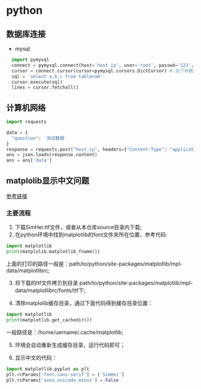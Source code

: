 # python
## 数据库连接
- mysql
``` python
  import pymysql
  connect = pymysql.connect(host='host_ip', user='root', passwd='123', database='datasename')
  cursor = connect.cursor(cursor=pymysql.cursors.DictCursor) # 加了参数，每行数据以字典形式返回
  sql = 'select a,b,c from tablenam'
  cursor.execute(sql)
  lines = cursor.fetchall()
```

## 计算机网络
``` python
import requests

data = {
  "question": '测试数据'
}
response = requests.post("host_ip", headers={"Content-Type": "application/json"}, json=data)
ans = json.loads(response.content)
ans = ans['data']
```

## matplolib显示中文问题
[参考链接](https://blog.csdn.net/Afison/article/details/134840997)
### 主要流程
1. 下载SimHei.ttf文件，或者从本仓库source目录内下载;
2. 在python环境中找到matplotlib的font文件夹所在位置，参考代码:
``` python
import matplotlib
print(matplolib.matplotlib_fname())
```
上面的打印的路径一般是：path/to/python/site-packages/matplotlib/mpl-data/matplotlibrc;

3. 将下载的ttf文件拷贝到目录 path/to/python/site-packages/matplotlib/mpl-data/matplotlibrc/fonts/ttf下;

4. 清除matplolib缓存目录，通过下面代码得到缓存目录位置：
``` python
import matplotlib
print(matplotlib.get_cachedir())
```
一般路径是：/home/uername/.cache/matplotlib;

5. 环境会自动重新生成缓存目录，运行代码即可；

6. 显示中文的代码：
``` python
import matplotlib.pyplot as plt
plt.rcParams['font.sans-serif'] = ['SimHei']
plt.rcParams['axes.unicode_minus'] = False
```
